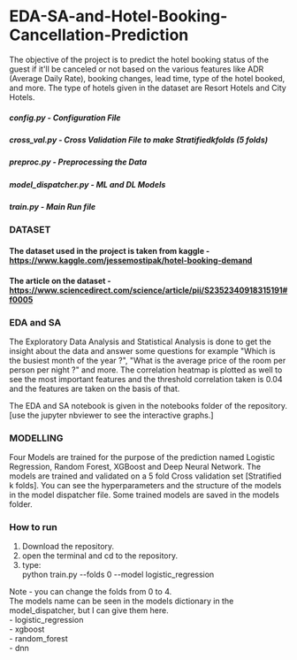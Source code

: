 # EDA-SA-and-Hotel-Booking-Cancellation-Prediction

The objective of the project is to predict the hotel booking status of the guest if it'll be canceled or not based on the various features like ADR (Average Daily Rate), booking changes, lead time, type of the hotel booked, and more. The type of hotels given in the dataset are Resort Hotels and City Hotels.

##### config.py - Configuration File</br>
##### cross_val.py - Cross Validation File to make Stratifiedkfolds (5 folds)</br>
##### preproc.py - Preprocessing the Data</br>
##### model_dispatcher.py - ML and DL Models</br>
##### train.py - Main Run file</br>

### DATASET
#### The dataset used in the project is taken from kaggle - https://www.kaggle.com/jessemostipak/hotel-booking-demand </br>
#### The article on the dataset - https://www.sciencedirect.com/science/article/pii/S2352340918315191#f0005 </br>

### EDA and SA
The Exploratory Data Analysis and Statistical Analysis is done to get the insight about the data and answer some questions for example "Which is the busiest month of the year ?", "What is the average price of the room per person per night ?" and more. The correlation heatmap is plotted as well to see the most important features and the threshold correlation taken is 0.04 and the features are taken on the basis of that.</br>

The EDA and SA notebook is given in the notebooks folder of the repository. [use the jupyter nbviewer to see the interactive graphs.]

### MODELLING

Four Models are trained for the purpose of the prediction named Logistic Regression, Random Forest, XGBoost and Deep Neural Network. The models are trained and validated on a 5 fold Cross validation set [Stratified k folds]. You can see the hyperparameters and the structure of the models in the model dispatcher file.
Some trained models are saved in the models folder.

### How to run
1. Download the repository.
2. open the terminal and cd to the repository.
3. type:</br>
    python train.py --folds 0 --model logistic_regression

Note - you can change the folds from 0 to 4.</br>
       The models name can be seen in the models dictionary in the model_dispatcher, but I can give them here.</br>
       - logistic_regression</br>
       - xgboost</br>
       - random_forest</br>
       - dnn</br>

